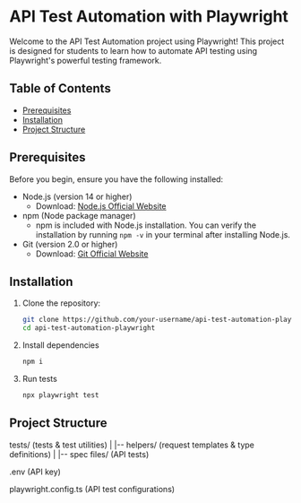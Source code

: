 # API Test Automation with Playwright

Welcome to the API Test Automation project using Playwright! This project is designed for students to learn how to automate API testing using Playwright's powerful testing framework.

## Table of Contents
- [Prerequisites](#prerequisites)
- [Installation](#installation)
- [Project Structure](#project-structure)

## Prerequisites
Before you begin, ensure you have the following installed:
- Node.js (version 14 or higher)
  - Download: [Node.js Official Website](https://nodejs.org/)
- npm (Node package manager)
  - npm is included with Node.js installation. You can verify the installation by running `npm -v` in your terminal after installing Node.js.
- Git (version 2.0 or higher)
  - Download: [Git Official Website](https://git-scm.com/downloads)

## Installation
1. Clone the repository:
   ```bash
   git clone https://github.com/your-username/api-test-automation-playwright.git
   cd api-test-automation-playwright

2. Install dependencies
    ```bash
    npm i
    ```

3. Run tests
    ```bash
    npx playwright test
    ```

## Project Structure

tests/ (tests & test utilities)
|
|-- helpers/ (request templates & type definitions)
|
|-- spec files/ (API tests)

.env (API key)

playwright.config.ts (API test configurations)
